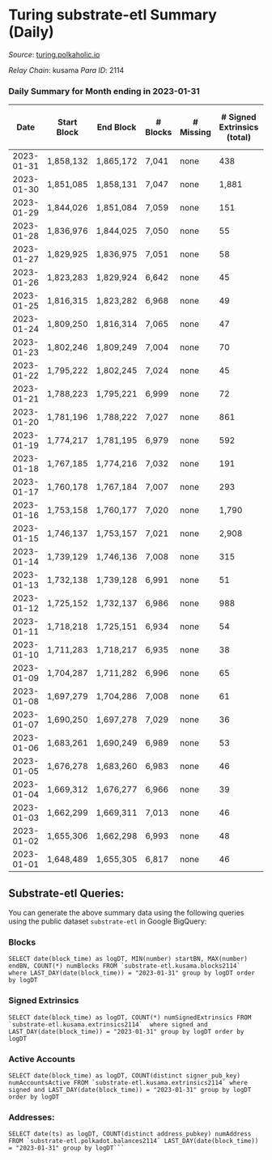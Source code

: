 # Turing substrate-etl Summary (Daily)

_Source_: [turing.polkaholic.io](https://turing.polkaholic.io)

*Relay Chain*: kusama
*Para ID*: 2114



### Daily Summary for Month ending in 2023-01-31


| Date | Start Block | End Block | # Blocks | # Missing | # Signed Extrinsics (total) | # Active Accounts | # Addresses with Balances | # Events | # Transfers | # XCM Transfers In | # XCM Transfers Out |
| ---- | ----------- | --------- | -------- | --------- | --------------------------- | ----------------- | ------------------------- | -------- | ----------- | ------------------ | ------------------- |
| 2023-01-31 | 1,858,132 | 1,865,172 | 7,041 | none  | 438 | 387 | 7,476 | 101,158 | 384  | 2  | 6  |
| 2023-01-30 | 1,851,085 | 1,858,131 | 7,047 | none  | 1,881 | 945 | 7,112 | 111,751 | 1,534  | 4  | 7  |
| 2023-01-29 | 1,844,026 | 1,851,084 | 7,059 | none  | 151 | 93 | 5,589 | 98,700 | 90  | 4  | 2  |
| 2023-01-28 | 1,836,976 | 1,844,025 | 7,050 | none  | 55 | 35 | 5,504 | 91,014 | 6  | 2  | 2  |
| 2023-01-27 | 1,829,925 | 1,836,975 | 7,051 | none  | 58 | 47 | 5,504 | 98,062 | 13  |   | 7  |
| 2023-01-26 | 1,823,283 | 1,829,924 | 6,642 | none  | 45 | 37 | 5,504 | 83,297 | 7  |   | 4  |
| 2023-01-25 | 1,816,315 | 1,823,282 | 6,968 | none  | 49 | 38 | 5,503 | 97,814 | 6  |   | 2  |
| 2023-01-24 | 1,809,250 | 1,816,314 | 7,065 | none  | 47 | 42 | 5,502 | 97,949 | 13  |   | 6  |
| 2023-01-23 | 1,802,246 | 1,809,249 | 7,004 | none  | 70 | 46 | 5,501 | 90,903 | 8  |   | 4  |
| 2023-01-22 | 1,795,222 | 1,802,245 | 7,024 | none  | 45 | 43 | 5,501 | 97,666 | 6  |   | 3  |
| 2023-01-21 | 1,788,223 | 1,795,221 | 6,999 | none  | 72 | 48 | 5,501 | 97,681 | 9  |   | 5  |
| 2023-01-20 | 1,781,196 | 1,788,222 | 7,027 | none  | 861 | 856 | 5,501 | 90,785 | 8  |   | 6 ($0.018) |
| 2023-01-19 | 1,774,217 | 1,781,195 | 6,979 | none  | 592 | 316 | 5,502 | 78,564 | 266  | 1  | 4  |
| 2023-01-18 | 1,767,185 | 1,774,216 | 7,032 | none  | 191 | 59 | 5,259 | 73,234 | 153  |   | 7  |
| 2023-01-17 | 1,760,178 | 1,767,184 | 7,007 | none  | 293 | 286 | 5,117 | 67,108 | 4  | 2 ($209.11) | 4  |
| 2023-01-16 | 1,753,158 | 1,760,177 | 7,020 | none  | 1,790 | 1,597 | 5,116 | 69,403 | 256  |   | 5  |
| 2023-01-15 | 1,746,137 | 1,753,157 | 7,021 | none  | 2,908 | 994 | 4,873 | 68,150 | 2,624  |   | 2  |
| 2023-01-14 | 1,739,129 | 1,746,136 | 7,008 | none  | 315 | 58 | 2,644 | 43,874 | 260  |   | 3  |
| 2023-01-13 | 1,732,138 | 1,739,128 | 6,991 | none  | 51 | 46 | 2,394 | 39,472 | 10  |   | 6  |
| 2023-01-12 | 1,725,152 | 1,732,137 | 6,986 | none  | 988 | 56 | 2,392 | 48,672 | 929  |   | 2  |
| 2023-01-11 | 1,718,218 | 1,725,151 | 6,934 | none  | 54 | 42 | 1,722 | 39,279 | 11  |   | 5  |
| 2023-01-10 | 1,711,283 | 1,718,217 | 6,935 | none  | 38 | 35 | 1,722 | 41,439 | 5  |   | 2  |
| 2023-01-09 | 1,704,287 | 1,711,282 | 6,996 | none  | 65 | 46 | 1,722 | 41,736 | 13  |   | 4  |
| 2023-01-08 | 1,697,279 | 1,704,286 | 7,008 | none  | 61 | 52 | 1,721 | 39,480 | 14  |   | 5  |
| 2023-01-07 | 1,690,250 | 1,697,278 | 7,029 | none  | 36 | 32 | 1,719 | 41,495 | 4  |   | 1  |
| 2023-01-06 | 1,683,261 | 1,690,249 | 6,989 | none  | 53 | 41 | 1,718 | 41,499 | 3  |   | 2  |
| 2023-01-05 | 1,676,278 | 1,683,260 | 6,983 | none  | 46 | 42 | 1,717 | 39,180 | 12  |   | 5  |
| 2023-01-04 | 1,669,312 | 1,676,277 | 6,966 | none  | 39 | 37 | 1,717 | 41,301 | 8  |   | 3  |
| 2023-01-03 | 1,662,299 | 1,669,311 | 7,013 | none  | 46 | 35 | 1,717 | 41,480 | 7  |   | 3  |
| 2023-01-02 | 1,655,306 | 1,662,298 | 6,993 | none  | 48 | 39 | 1,717 | 39,133 | 8  |   | 2  |
| 2023-01-01 | 1,648,489 | 1,655,305 | 6,817 | none  | 46 | 39 | 1,716 | 40,548 | 12  |   | 6  |

## Substrate-etl Queries:
You can generate the above summary data using the following queries using the public dataset `substrate-etl` in Google BigQuery:


### Blocks
```
SELECT date(block_time) as logDT, MIN(number) startBN, MAX(number) endBN, COUNT(*) numBlocks FROM `substrate-etl.kusama.blocks2114`  where LAST_DAY(date(block_time)) = "2023-01-31" group by logDT order by logDT
```


### Signed Extrinsics
```
SELECT date(block_time) as logDT, COUNT(*) numSignedExtrinsics FROM `substrate-etl.kusama.extrinsics2114`  where signed and LAST_DAY(date(block_time)) = "2023-01-31" group by logDT order by logDT
```


### Active Accounts
```
SELECT date(block_time) as logDT, COUNT(distinct signer_pub_key) numAccountsActive FROM `substrate-etl.kusama.extrinsics2114` where signed and LAST_DAY(date(block_time)) = "2023-01-31" group by logDT order by logDT
```


### Addresses:
```
SELECT date(ts) as logDT, COUNT(distinct address_pubkey) numAddress FROM `substrate-etl.polkadot.balances2114` LAST_DAY(date(block_time)) = "2023-01-31" group by logDT```


